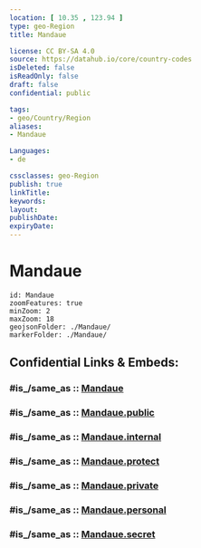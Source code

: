 ```yaml
---
location: [ 10.35 , 123.94 ] 
type: geo-Region
title: Mandaue

license: CC BY-SA 4.0
source: https://datahub.io/core/country-codes
isDeleted: false
isReadOnly: false
draft: false
confidential: public

tags:
- geo/Country/Region
aliases:
- Mandaue

Languages:
- de

cssclasses: geo-Region
publish: true
linkTitle: 
keywords: 
layout: 
publishDate: 
expiryDate: 
---
```


# Mandaue

```leaflet
id: Mandaue
zoomFeatures: true 
minZoom: 2 
maxZoom: 18
geojsonFolder: ./Mandaue/
markerFolder: ./Mandaue/
```


## Confidential Links & Embeds: 

### #is_/same_as :: [Mandaue](/_Standards/Earth/Continent/Asia/Asia~South~East/Malay_Archipelago/Philippines/Regions~Philippines/Mandaue.md) 

### #is_/same_as :: [Mandaue.public](/_public/Earth/Continent/Asia/Asia~South~East/Malay_Archipelago/Philippines/Regions~Philippines/Mandaue.public.md) 

### #is_/same_as :: [Mandaue.internal](/_internal/Earth/Continent/Asia/Asia~South~East/Malay_Archipelago/Philippines/Regions~Philippines/Mandaue.internal.md) 

### #is_/same_as :: [Mandaue.protect](/_protect/Earth/Continent/Asia/Asia~South~East/Malay_Archipelago/Philippines/Regions~Philippines/Mandaue.protect.md) 

### #is_/same_as :: [Mandaue.private](/_private/Earth/Continent/Asia/Asia~South~East/Malay_Archipelago/Philippines/Regions~Philippines/Mandaue.private.md) 

### #is_/same_as :: [Mandaue.personal](/_personal/Earth/Continent/Asia/Asia~South~East/Malay_Archipelago/Philippines/Regions~Philippines/Mandaue.personal.md) 

### #is_/same_as :: [Mandaue.secret](/_secret/Earth/Continent/Asia/Asia~South~East/Malay_Archipelago/Philippines/Regions~Philippines/Mandaue.secret.md)

